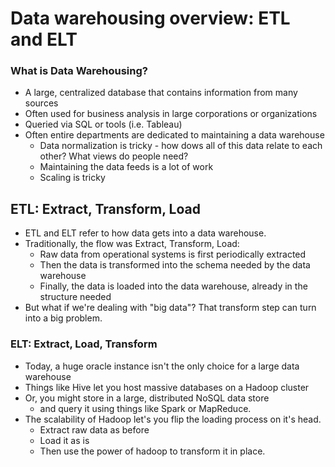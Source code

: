 # Data warehousing overview: ETL and ELT

### What is Data Warehousing?

- A large, centralized database that contains information from many sources
- Often used for business analysis in large corporations or organizations
- Queried via SQL or tools (i.e. Tableau)
- Often entire departments are dedicated to maintaining a data warehouse
    - Data normalization is tricky - how dows all of this data relate to each other? What views do people need?
    - Maintaining the data feeds is a lot of work
    - Scaling is tricky


## ETL: Extract, Transform, Load

- ETL and ELT refer to how data gets into a data warehouse.
- Traditionally, the flow was Extract, Transform, Load:
    - Raw data from operational systems is first periodically extracted
    - Then the data is transformed into the schema needed by the data warehouse
    - Finally, the data is loaded into the data warehouse, already in the structure needed
- But what if we're dealing with "big data"? That transform step can turn into a big problem.

### ELT: Extract, Load, Transform

- Today, a huge oracle instance isn't the only choice for a large data warehouse
- Things like Hive let you host massive databases on a Hadoop cluster
- Or, you might store in a large, distributed NoSQL data store
    - and query it using things like Spark or MapReduce.
- The scalability of Hadoop let's you flip the loading process on it's head.
    - Extract raw data as before
    - Load it as is
    - Then use the power of hadoop to transform it in place.
